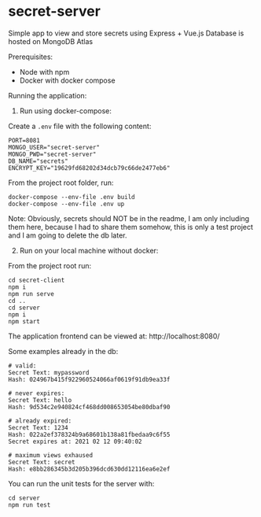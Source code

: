 # secret-server

Simple app to view and store secrets using Express + Vue.js
Database is hosted on MongoDB Atlas

Prerequisites:

* Node with npm
* Docker with docker compose

Running the application:

1. Run using docker-compose:

Create a `.env` file with the following content:

```
PORT=8081
MONGO_USER="secret-server"
MONGO_PWD="secret-server"
DB_NAME="secrets"
ENCRYPT_KEY="19629fd68202d34dcb79c66de2477eb6"
```

From the project root folder, run:

```
docker-compose --env-file .env build
docker-compose --env-file .env up
```

Note: Obviously, secrets should NOT be in the readme, I am only including them here, because I had to share them somehow, this is only a test project and I am going to delete the db later.

2. Run on your local machine without docker:

From the project root run:

```
cd secret-client
npm i
npm run serve
cd ..
cd server
npm i
npm start
```

The application frontend can be viewed at: http://localhost:8080/

Some examples already in the db:

```
# valid:
Secret Text: mypassword
Hash: 024967b415f922960524066af0619f91db9ea33f

# never expires:
Secret Text: hello
Hash: 9d534c2e940824cf468dd008653054be80dbaf90

# already expired:
Secret Text: 1234
Hash: 022a2ef378324b9a68601b138a81fbedaa9c6f55
Secret expires at: 2021 02 12 09:40:02

# maximum views exhaused
Secret Text: secret
Hash: e8bb286345b3d205b396dcd630dd12116ea6e2ef
```

You can run the unit tests for the server with:
```
cd server
npm run test
```



